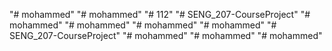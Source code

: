 "# mohammed" 
"# mohammed" 
"# 112" 
"# SENG_207-CourseProject" 
"# mohammed" 
"# mohammed" 
"# mohammed" 
"# mohammed" 
"# SENG_207-CourseProject" 
"# mohammed" 
"# mohammed" 
"# mohammed" 
